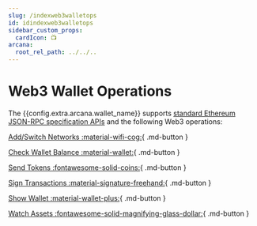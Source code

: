 ```yaml
---
slug: /indexweb3walletops
id: idindexweb3walletops
sidebar_custom_props:
  cardIcon: 📺
arcana:
  root_rel_path: ../../..
---
```


# Web3 Wallet Operations

The {{config.extra.arcana.wallet_name}}  supports [standard Ethereum JSON-RPC specification APIs](https://ethereum.github.io/execution-apis/api-documentation/) and the following Web3 operations:

[Add/Switch Networks :material-wifi-cog:]({{page.meta.arcana.root_rel_path}}/howto/arcana_wallet/wallet_add_switch_ntwk.md){ .md-button }

[Check Wallet Balance :material-wallet:]({{page.meta.arcana.root_rel_path}}/howto/arcana_wallet/wallet_balance.md){ .md-button }

[Send Tokens :fontawesome-solid-coins:]({{page.meta.arcana.root_rel_path}}/howto/arcana_wallet/wallet_send.md){ .md-button }

[Sign Transactions :material-signature-freehand:]({{page.meta.arcana.root_rel_path}}/howto/arcana_wallet/wallet_sign.md){ .md-button }

[Show Wallet :material-wallet-plus:]({{page.meta.arcana.root_rel_path}}/howto/arcana_wallet/wallet_show.md){ .md-button }

[Watch Assets :fontawesome-solid-magnifying-glass-dollar:]({{page.meta.arcana.root_rel_path}}/howto/arcana_wallet/wallet_watchasset.md){ .md-button }

